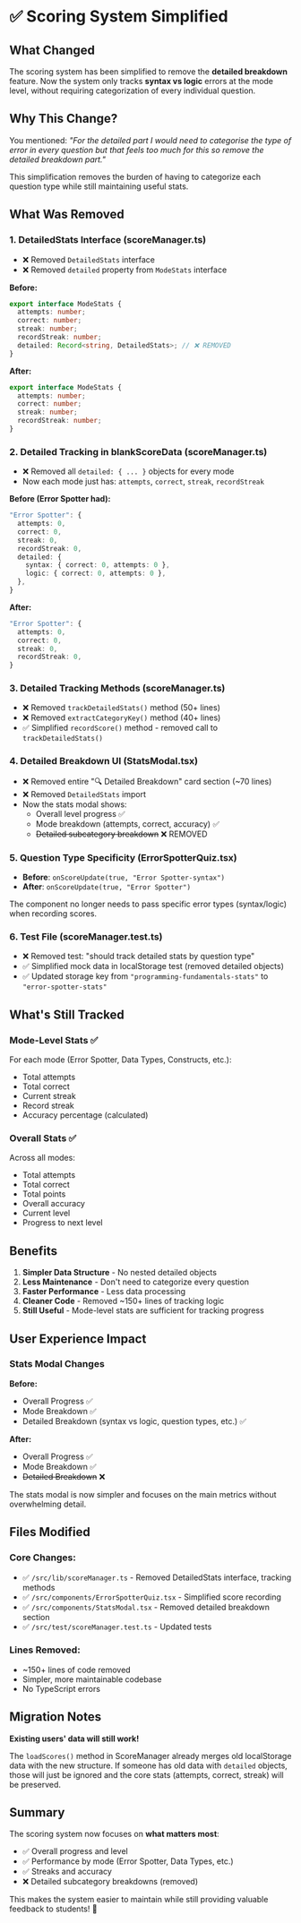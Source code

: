 # ✅ Scoring System Simplified

## What Changed

The scoring system has been simplified to remove the **detailed breakdown** feature. Now the system only tracks **syntax vs logic** errors at the mode level, without requiring categorization of every individual question.

## Why This Change?

You mentioned: *"For the detailed part I would need to categorise the type of error in every question but that feels too much for this so remove the detailed breakdown part."*

This simplification removes the burden of having to categorize each question type while still maintaining useful stats.

## What Was Removed

### 1. **DetailedStats Interface** (scoreManager.ts)
- ❌ Removed `DetailedStats` interface
- ❌ Removed `detailed` property from `ModeStats` interface

**Before:**
```typescript
export interface ModeStats {
  attempts: number;
  correct: number;
  streak: number;
  recordStreak: number;
  detailed: Record<string, DetailedStats>; // ❌ REMOVED
}
```

**After:**
```typescript
export interface ModeStats {
  attempts: number;
  correct: number;
  streak: number;
  recordStreak: number;
}
```

### 2. **Detailed Tracking in blankScoreData** (scoreManager.ts)
- ❌ Removed all `detailed: { ... }` objects for every mode
- Now each mode just has: `attempts`, `correct`, `streak`, `recordStreak`

**Before (Error Spotter had):**
```typescript
"Error Spotter": {
  attempts: 0,
  correct: 0,
  streak: 0,
  recordStreak: 0,
  detailed: {
    syntax: { correct: 0, attempts: 0 },
    logic: { correct: 0, attempts: 0 },
  },
}
```

**After:**
```typescript
"Error Spotter": {
  attempts: 0,
  correct: 0,
  streak: 0,
  recordStreak: 0,
}
```

### 3. **Detailed Tracking Methods** (scoreManager.ts)
- ❌ Removed `trackDetailedStats()` method (50+ lines)
- ❌ Removed `extractCategoryKey()` method (40+ lines)
- ✅ Simplified `recordScore()` method - removed call to `trackDetailedStats()`

### 4. **Detailed Breakdown UI** (StatsModal.tsx)
- ❌ Removed entire "🔍 Detailed Breakdown" card section (~70 lines)
- ❌ Removed `DetailedStats` import
- Now the stats modal shows:
  - Overall level progress ✅
  - Mode breakdown (attempts, correct, accuracy) ✅
  - ~~Detailed subcategory breakdown~~ ❌ REMOVED

### 5. **Question Type Specificity** (ErrorSpotterQuiz.tsx)
- **Before**: `onScoreUpdate(true, "Error Spotter-syntax")`
- **After**: `onScoreUpdate(true, "Error Spotter")`

The component no longer needs to pass specific error types (syntax/logic) when recording scores.

### 6. **Test File** (scoreManager.test.ts)
- ❌ Removed test: "should track detailed stats by question type"
- ✅ Simplified mock data in localStorage test (removed detailed objects)
- ✅ Updated storage key from `"programming-fundamentals-stats"` to `"error-spotter-stats"`

## What's Still Tracked

### Mode-Level Stats ✅
For each mode (Error Spotter, Data Types, Constructs, etc.):
- Total attempts
- Total correct
- Current streak
- Record streak
- Accuracy percentage (calculated)

### Overall Stats ✅
Across all modes:
- Total attempts
- Total correct  
- Total points
- Overall accuracy
- Current level
- Progress to next level

## Benefits

1. **Simpler Data Structure** - No nested detailed objects
2. **Less Maintenance** - Don't need to categorize every question
3. **Faster Performance** - Less data processing
4. **Cleaner Code** - Removed ~150+ lines of tracking logic
5. **Still Useful** - Mode-level stats are sufficient for tracking progress

## User Experience Impact

### Stats Modal Changes

**Before:**
- Overall Progress ✅
- Mode Breakdown ✅
- Detailed Breakdown (syntax vs logic, question types, etc.) ✅

**After:**
- Overall Progress ✅
- Mode Breakdown ✅
- ~~Detailed Breakdown~~ ❌

The stats modal is now simpler and focuses on the main metrics without overwhelming detail.

## Files Modified

### Core Changes:
- ✅ `/src/lib/scoreManager.ts` - Removed DetailedStats interface, tracking methods
- ✅ `/src/components/ErrorSpotterQuiz.tsx` - Simplified score recording
- ✅ `/src/components/StatsModal.tsx` - Removed detailed breakdown section
- ✅ `/src/test/scoreManager.test.ts` - Updated tests

### Lines Removed:
- ~150+ lines of code removed
- Simpler, more maintainable codebase
- No TypeScript errors

## Migration Notes

**Existing users' data will still work!** 

The `loadScores()` method in ScoreManager already merges old localStorage data with the new structure. If someone has old data with `detailed` objects, those will just be ignored and the core stats (attempts, correct, streak) will be preserved.

## Summary

The scoring system now focuses on **what matters most**:
- ✅ Overall progress and level
- ✅ Performance by mode (Error Spotter, Data Types, etc.)
- ✅ Streaks and accuracy
- ❌ Detailed subcategory breakdowns (removed)

This makes the system easier to maintain while still providing valuable feedback to students! 🎉

